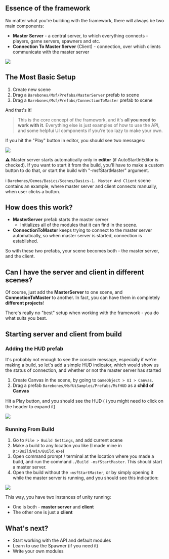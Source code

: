 ## Essence of the framework

No matter what you're building with the framework, there will always be two main components:

* **Master Server** - a central server, to which everything connects - players, game servers, spawners and etc.
* **Connection To Master Server** (Client) - connection, over which clients communicate with the master server

![](http://i.imgur.com/80FNqw3.png)

## The Most Basic Setup

1. Create new scene
1. Drag a `Barebones/Msf/Prefabs/MasterServer` prefab to scene
1. Drag a `Barebones/Msf/Prefabs/ConnectionToMaster` prefab to scene

And that's it!

> This is the core concept of the framework, and it's **all you need to work with it**. Everything else is just examples of how to use the API, and some helpfui UI components if you're too lazy to make your own.

If you hit the "Play" button in editor, you should see two messages:

![](http://i.imgur.com/DkdPOy8.png)

⚠️ Master server starts automatically only in **editor** (if AutoStartInEditor is checked). If you want to start it from the build, you'll have to make a custom button to do that, or start the build with "-msfStartMaster" argument.

ℹ️ `Barebones/Demos/Basics/Scenes/Basics-1. Master And Client` scene contains an example, where master server and client connects manually, when user clicks a button.

## How does this work?

* **MasterServer** prefab starts the master server
  * Initializes all of the modules that it can find in the scene.
* **ConnectionToMaster** keeps trying to connect to the master server automatically, so when master server is started, connection is established.

So with these two prefabs, your scene becomes both - the master server, and the client.

## Can I have the server and client in different scenes?

Of course, just add the **MasterServer** to one scene, and **ConnectionToMaster** to another. In fact, you can have them in completely **different projects**! 

There's really no "best" setup when working with the framework - you do what suits you best.

## Starting server and client from build

### Adding the HUD prefab

It's probably not enough to see the console message, especially if we're making a build, so let's add a simple HUD indicator, which would show us the status of connection, and whether or not the master server has started

1. Create Canvas in the scene, by going to `GameObject > UI > Canvas`.
2. Drag a prefab `Barebones/MsfUiSamples/Prefabs/MsfHUD` as a **child of Canvas**

Hit a Play button, and you should see the HUD ( ℹ️ you might need to click on the header to expand it)

![](http://i.imgur.com/abslSZA.png)

### Running From Build

1. Go to `File > Build Settings`, and add current scene
1. Make a build to any location you like (I made mine in `D:/Build/Win/Build.exe`)
1. Open command prompt / terminal at the location where you made a build, and run the command `./Build -msfStartMaster`.
 This should start a master server.
1. Open the build without the `-msfStartMaster`, or by simply opening it while the master server is running, and you should see this indication:

![](http://i.imgur.com/X8I0XMj.png)

This way, you have two instances of unity running:

* One is both - **master server** and **client**
* The other one is just a **client**

## What's next?

* Start working with the API and default modules
* Learn to use the Spawner (if you need it)
* Write your own modules
